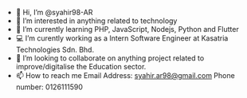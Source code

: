 - 👋 Hi, I’m @syahir98-AR
- 👀 I’m interested in anything related to technology
- 🌱 I’m currently learning PHP, JavaScript, Nodejs, Python and Flutter
- 💻 I’m curently working as a Intern Software Engineer at Kasatria Technologies Sdn. Bhd.
- 💞️ I’m looking to collaborate on anything project related to improve/digitalise the Education sector.
- 📫 How to reach me
  Email Address: syahir.ar98@gmail.com
  Phone number: 0126111590

<!---
syahir98-AR/syahir98-AR is a ✨ special ✨ repository because its `README.md` (this file) appears on your GitHub profile.
You can click the Preview link to take a look at your changes.
--->
